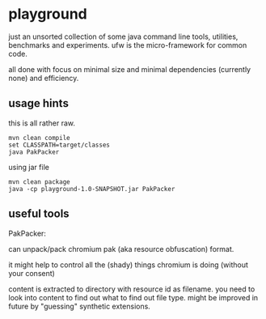 # playground 

just an unsorted collection of some java command line tools, utilities, benchmarks and experiments.
ufw is the micro-framework for common code.

all done with focus on minimal size and minimal dependencies (currently none) and efficiency.

## usage hints

this is all rather raw.

```
mvn clean compile
set CLASSPATH=target/classes
java PakPacker
```

using jar file
```
mvn clean package
java -cp playground-1.0-SNAPSHOT.jar PakPacker
```

## useful tools

PakPacker:

can unpack/pack chromium pak (aka resource obfuscation) format.

it might help to control all the (shady) things chromium is doing (without your consent)

content is extracted to directory with resource id as filename.
you need to look into content to find out what to find out file type.
might be improved in future by "guessing" synthetic extensions.
